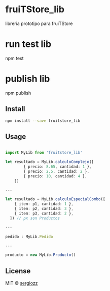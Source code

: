 # fruiTStore_lib
libreria prototipo para fruiTStore

# run test lib
npm test

# publish lib
npm publish

## Install

```bash
npm install --save fruitstore_lib
```

## Usage

```ts

import MyLib from 'fruitstore_lib'

let resultado = MyLib.calculoComplejo([
        { precio: 8.65, cantidad: 1 },
        { precio: 2.5, cantidad: 2 },
        { precio: 10, cantidad: 4 },
    ])

---

let resultado = MyLib.calculoEspecialCombo([
    { item: p1, cantidad: 1 },
    { item: p2, cantidad: 3 },
    { item: p3, cantidad: 2 },
  ]) // px son Productos

---

pedido : MyLib.Pedido

---

producto = new MyLib.Producto()
```

## License

MIT © [sergiozz](https://github.com/sergiozz)
